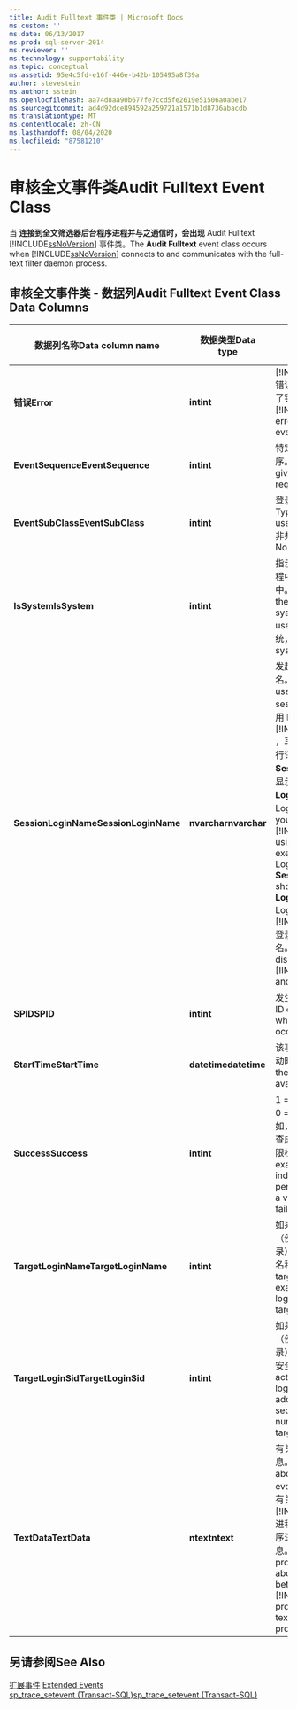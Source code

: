 ```yaml
---
title: Audit Fulltext 事件类 | Microsoft Docs
ms.custom: ''
ms.date: 06/13/2017
ms.prod: sql-server-2014
ms.reviewer: ''
ms.technology: supportability
ms.topic: conceptual
ms.assetid: 95e4c5fd-e16f-446e-b42b-105495a8f39a
author: stevestein
ms.author: sstein
ms.openlocfilehash: aa74d8aa90b677fe7ccd5fe2619e51506a0abe17
ms.sourcegitcommit: ad4d92dce894592a259721a1571b1d8736abacdb
ms.translationtype: MT
ms.contentlocale: zh-CN
ms.lasthandoff: 08/04/2020
ms.locfileid: "87581210"
---
```

# <a name="audit-fulltext-event-class"></a><span data-ttu-id="228d7-102">审核全文事件类</span><span class="sxs-lookup"><span data-stu-id="228d7-102">Audit Fulltext Event Class</span></span>
  <span data-ttu-id="228d7-103">当 **连接到全文筛选器后台程序进程并与之通信时，会出现** Audit Fulltext [!INCLUDE[ssNoVersion](../../includes/ssnoversion-md.md)] 事件类。</span><span class="sxs-lookup"><span data-stu-id="228d7-103">The **Audit Fulltext** event class occurs when [!INCLUDE[ssNoVersion](../../includes/ssnoversion-md.md)] connects to and communicates with the full-text filter daemon process.</span></span>  
  
## <a name="audit-fulltext-event-class-data-columns"></a><span data-ttu-id="228d7-104">审核全文事件类 - 数据列</span><span class="sxs-lookup"><span data-stu-id="228d7-104">Audit Fulltext Event Class Data Columns</span></span>  
  
|<span data-ttu-id="228d7-105">数据列名称</span><span class="sxs-lookup"><span data-stu-id="228d7-105">Data column name</span></span>|<span data-ttu-id="228d7-106">数据类型</span><span class="sxs-lookup"><span data-stu-id="228d7-106">Data type</span></span>|<span data-ttu-id="228d7-107">说明</span><span class="sxs-lookup"><span data-stu-id="228d7-107">Description</span></span>|<span data-ttu-id="228d7-108">列 ID</span><span class="sxs-lookup"><span data-stu-id="228d7-108">Column ID</span></span>|<span data-ttu-id="228d7-109">可筛选</span><span class="sxs-lookup"><span data-stu-id="228d7-109">Filterable</span></span>|  
|----------------------|---------------|-----------------|---------------|----------------|  
|<span data-ttu-id="228d7-110">**错误**</span><span class="sxs-lookup"><span data-stu-id="228d7-110">**Error**</span></span>|<span data-ttu-id="228d7-111">**int**</span><span class="sxs-lookup"><span data-stu-id="228d7-111">**int**</span></span>|<span data-ttu-id="228d7-112">[!INCLUDE[ssNoVersion](../../includes/ssnoversion-md.md)] 错误号（如果此事件报告了错误）。</span><span class="sxs-lookup"><span data-stu-id="228d7-112">The [!INCLUDE[ssNoVersion](../../includes/ssnoversion-md.md)] error number, if this event reports an error.</span></span>|<span data-ttu-id="228d7-113">31</span><span class="sxs-lookup"><span data-stu-id="228d7-113">31</span></span>|<span data-ttu-id="228d7-114">是</span><span class="sxs-lookup"><span data-stu-id="228d7-114">Yes</span></span>|  
|<span data-ttu-id="228d7-115">**EventSequence**</span><span class="sxs-lookup"><span data-stu-id="228d7-115">**EventSequence**</span></span>|<span data-ttu-id="228d7-116">**int**</span><span class="sxs-lookup"><span data-stu-id="228d7-116">**int**</span></span>|<span data-ttu-id="228d7-117">特定事件在请求中的顺序。</span><span class="sxs-lookup"><span data-stu-id="228d7-117">The sequence of a given event within the request.</span></span>|<span data-ttu-id="228d7-118">51</span><span class="sxs-lookup"><span data-stu-id="228d7-118">51</span></span>|<span data-ttu-id="228d7-119">否</span><span class="sxs-lookup"><span data-stu-id="228d7-119">No</span></span>|  
|<span data-ttu-id="228d7-120">**EventSubClass**</span><span class="sxs-lookup"><span data-stu-id="228d7-120">**EventSubClass**</span></span>|<span data-ttu-id="228d7-121">**int**</span><span class="sxs-lookup"><span data-stu-id="228d7-121">**int**</span></span>|<span data-ttu-id="228d7-122">登录使用的连接类型。</span><span class="sxs-lookup"><span data-stu-id="228d7-122">Type of connection used by the login.</span></span> <span data-ttu-id="228d7-123">1 = 非共用，2 = 共用。</span><span class="sxs-lookup"><span data-stu-id="228d7-123">1 = Nonpooled, 2 = Pooled.</span></span>|<span data-ttu-id="228d7-124">21</span><span class="sxs-lookup"><span data-stu-id="228d7-124">21</span></span>|<span data-ttu-id="228d7-125">是</span><span class="sxs-lookup"><span data-stu-id="228d7-125">Yes</span></span>|  
|<span data-ttu-id="228d7-126">**IsSystem**</span><span class="sxs-lookup"><span data-stu-id="228d7-126">**IsSystem**</span></span>|<span data-ttu-id="228d7-127">**int**</span><span class="sxs-lookup"><span data-stu-id="228d7-127">**int**</span></span>|<span data-ttu-id="228d7-128">指示事件是发生在系统进程中还是发生在用户进程中。</span><span class="sxs-lookup"><span data-stu-id="228d7-128">Indicates whether the event occurred on a system process or a user process.</span></span> <span data-ttu-id="228d7-129">1 = 系统，0 = 用户。</span><span class="sxs-lookup"><span data-stu-id="228d7-129">1 = system, 0 = user.</span></span>|<span data-ttu-id="228d7-130">60</span><span class="sxs-lookup"><span data-stu-id="228d7-130">60</span></span>|<span data-ttu-id="228d7-131">是</span><span class="sxs-lookup"><span data-stu-id="228d7-131">Yes</span></span>|  
|<span data-ttu-id="228d7-132">**SessionLoginName**</span><span class="sxs-lookup"><span data-stu-id="228d7-132">**SessionLoginName**</span></span>|<span data-ttu-id="228d7-133">**nvarchar**</span><span class="sxs-lookup"><span data-stu-id="228d7-133">**nvarchar**</span></span>|<span data-ttu-id="228d7-134">发起会话的用户的登录名。</span><span class="sxs-lookup"><span data-stu-id="228d7-134">Login name of the user who originated the session.</span></span> <span data-ttu-id="228d7-135">例如，如果你使用 Login1 连接到 [!INCLUDE[ssNoVersion](../../includes/ssnoversion-md.md)] ，再以 Login2 的身份执行语句，则 **SessionLoginName** 将显示 Login1，而 **LoginName** 将显示 Login2。</span><span class="sxs-lookup"><span data-stu-id="228d7-135">For example, if you connect to [!INCLUDE[ssNoVersion](../../includes/ssnoversion-md.md)] using Login1 and execute a statement as Login2, **SessionLoginName** shows Login1 and **LoginName** shows Login2.</span></span> <span data-ttu-id="228d7-136">此列将同时显示 [!INCLUDE[ssNoVersion](../../includes/ssnoversion-md.md)] 登录名和 Windows 登录名。</span><span class="sxs-lookup"><span data-stu-id="228d7-136">This column displays both [!INCLUDE[ssNoVersion](../../includes/ssnoversion-md.md)] and Windows logins.</span></span>|<span data-ttu-id="228d7-137">64</span><span class="sxs-lookup"><span data-stu-id="228d7-137">64</span></span>|<span data-ttu-id="228d7-138">是</span><span class="sxs-lookup"><span data-stu-id="228d7-138">Yes</span></span>|  
|<span data-ttu-id="228d7-139">**SPID**</span><span class="sxs-lookup"><span data-stu-id="228d7-139">**SPID**</span></span>|<span data-ttu-id="228d7-140">**int**</span><span class="sxs-lookup"><span data-stu-id="228d7-140">**int**</span></span>|<span data-ttu-id="228d7-141">发生该事件的会话的 ID。</span><span class="sxs-lookup"><span data-stu-id="228d7-141">ID of the session on which the event occurred.</span></span>|<span data-ttu-id="228d7-142">12</span><span class="sxs-lookup"><span data-stu-id="228d7-142">12</span></span>|<span data-ttu-id="228d7-143">是</span><span class="sxs-lookup"><span data-stu-id="228d7-143">Yes</span></span>|  
|<span data-ttu-id="228d7-144">**StartTime**</span><span class="sxs-lookup"><span data-stu-id="228d7-144">**StartTime**</span></span>|<span data-ttu-id="228d7-145">**datetime**</span><span class="sxs-lookup"><span data-stu-id="228d7-145">**datetime**</span></span>|<span data-ttu-id="228d7-146">该事件（如果存在）的启动时间。</span><span class="sxs-lookup"><span data-stu-id="228d7-146">Time at which the event started, if available.</span></span>|<span data-ttu-id="228d7-147">14</span><span class="sxs-lookup"><span data-stu-id="228d7-147">14</span></span>|<span data-ttu-id="228d7-148">是</span><span class="sxs-lookup"><span data-stu-id="228d7-148">Yes</span></span>|  
|<span data-ttu-id="228d7-149">**Success**</span><span class="sxs-lookup"><span data-stu-id="228d7-149">**Success**</span></span>|<span data-ttu-id="228d7-150">**int**</span><span class="sxs-lookup"><span data-stu-id="228d7-150">**int**</span></span>|<span data-ttu-id="228d7-151">1 = 成功。</span><span class="sxs-lookup"><span data-stu-id="228d7-151">1 = success.</span></span> <span data-ttu-id="228d7-152">0 = 失败。</span><span class="sxs-lookup"><span data-stu-id="228d7-152">0 = failure.</span></span> <span data-ttu-id="228d7-153">例如，值为 1 时表示权限检查成功；值为 0 时表示权限检查失败。</span><span class="sxs-lookup"><span data-stu-id="228d7-153">For example, a value of 1 indicates success of a permissions check and a value of 0 indicates failure of that check.</span></span>|<span data-ttu-id="228d7-154">23</span><span class="sxs-lookup"><span data-stu-id="228d7-154">23</span></span>|<span data-ttu-id="228d7-155">是</span><span class="sxs-lookup"><span data-stu-id="228d7-155">Yes</span></span>|  
|<span data-ttu-id="228d7-156">**TargetLoginName**</span><span class="sxs-lookup"><span data-stu-id="228d7-156">**TargetLoginName**</span></span>|<span data-ttu-id="228d7-157">**int**</span><span class="sxs-lookup"><span data-stu-id="228d7-157">**int**</span></span>|<span data-ttu-id="228d7-158">如果是针对登录的操作（例如，添加新的登录），则为所针对登录的名称。</span><span class="sxs-lookup"><span data-stu-id="228d7-158">For actions that target a login (for example, adding a new login), the name of the targeted login.</span></span>|<span data-ttu-id="228d7-159">42</span><span class="sxs-lookup"><span data-stu-id="228d7-159">42</span></span>|<span data-ttu-id="228d7-160">是</span><span class="sxs-lookup"><span data-stu-id="228d7-160">Yes</span></span>|  
|<span data-ttu-id="228d7-161">**TargetLoginSid**</span><span class="sxs-lookup"><span data-stu-id="228d7-161">**TargetLoginSid**</span></span>|<span data-ttu-id="228d7-162">**int**</span><span class="sxs-lookup"><span data-stu-id="228d7-162">**int**</span></span>|<span data-ttu-id="228d7-163">如果是针对登录的操作（例如，添加新的登录），则为所针对登录的安全标识号 (SID)。</span><span class="sxs-lookup"><span data-stu-id="228d7-163">For actions that target a login (for example, adding a new login), the security identification number (SID) of the targeted login.</span></span>|<span data-ttu-id="228d7-164">43</span><span class="sxs-lookup"><span data-stu-id="228d7-164">43</span></span>|<span data-ttu-id="228d7-165">是</span><span class="sxs-lookup"><span data-stu-id="228d7-165">Yes</span></span>|  
|<span data-ttu-id="228d7-166">**TextData**</span><span class="sxs-lookup"><span data-stu-id="228d7-166">**TextData**</span></span>|<span data-ttu-id="228d7-167">**ntext**</span><span class="sxs-lookup"><span data-stu-id="228d7-167">**ntext**</span></span>|<span data-ttu-id="228d7-168">有关全文事件的文本信息。</span><span class="sxs-lookup"><span data-stu-id="228d7-168">Text information about the Full-Text event.</span></span> <span data-ttu-id="228d7-169">通常，此字段提供有关 [!INCLUDE[ssNoVersion](../../includes/ssnoversion-md.md)] 进程和全文筛选器后台程序进程之间的连接的信息。</span><span class="sxs-lookup"><span data-stu-id="228d7-169">Typically this field provides information about the connection between the [!INCLUDE[ssNoVersion](../../includes/ssnoversion-md.md)] process and the full-text filter daemon process</span></span>|<span data-ttu-id="228d7-170">1</span><span class="sxs-lookup"><span data-stu-id="228d7-170">1</span></span>|<span data-ttu-id="228d7-171">是</span><span class="sxs-lookup"><span data-stu-id="228d7-171">Yes</span></span>|  
  
## <a name="see-also"></a><span data-ttu-id="228d7-172">另请参阅</span><span class="sxs-lookup"><span data-stu-id="228d7-172">See Also</span></span>  
 <span data-ttu-id="228d7-173">[扩展事件](../extended-events/extended-events.md) </span><span class="sxs-lookup"><span data-stu-id="228d7-173">[Extended Events](../extended-events/extended-events.md) </span></span>  
 [<span data-ttu-id="228d7-174">sp_trace_setevent (Transact-SQL)</span><span class="sxs-lookup"><span data-stu-id="228d7-174">sp_trace_setevent &#40;Transact-SQL&#41;</span></span>](/sql/relational-databases/system-stored-procedures/sp-trace-setevent-transact-sql)  
  
  

